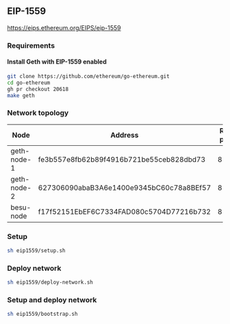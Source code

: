 ## EIP-1559

https://eips.ethereum.org/EIPS/eip-1559

### Requirements

#### Install Geth with EIP-1559 enabled
```sh
git clone https://github.com/ethereum/go-ethereum.git
cd go-ethereum
gh pr checkout 20618
make geth
```

### Network topology

| Node        | Address                                  | RPC port | P2P port |
| ----------- | ---------------------------------------- | -------- | -------- |
| geth-node-1 | fe3b557e8fb62b89f4916b721be55ceb828dbd73 | 8545     | 30303    |
| geth-node-2 | 627306090abaB3A6e1400e9345bC60c78a8BEf57 | 8546     | 30304    |
| besu-node   | f17f52151EbEF6C7334FAD080c5704D77216b732 | 8547     | 30305    |

### Setup

```sh
sh eip1559/setup.sh
```

### Deploy network

```sh
sh eip1559/deploy-network.sh
```

### Setup and deploy network

```sh
sh eip1559/bootstrap.sh
```
